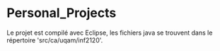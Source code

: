 # Personal_Projects
Le projet est compilé avec Eclipse, les fichiers java se trouvent dans le répertoire 'src/ca/uqam/inf2120'.
